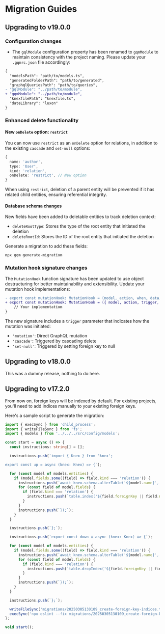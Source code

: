 # Migration Guides

## Upgrading to v19.0.0

### Configuration changes

- The `gqlModule` configuration property has been renamed to `gqmModule` to maintain consistency with the project naming. Please update your `.gqmrc.json` file accordingly:

```diff
{
  "modelsPath": "path/to/models.ts",
  "generatedFolderPath": "path/to/generated",
  "graphqlQueriesPath": "path/to/queries",
- "gqlModule": "../path/to/module",
+ "gqmModule": "../path/to/module",
  "knexfilePath": "knexfile.ts",
  "dateLibrary": "luxon"
}
```

### Enhanced delete functionality

#### New `onDelete` option: `restrict`

You can now use `restrict` as an `onDelete` option for relations, in addition to the existing `cascade` and `set-null` options:

```ts
{
  name: 'author',
  type: 'User',
  kind: 'relation',
  onDelete: 'restrict', // New option
}
```

When using `restrict`, deletion of a parent entity will be prevented if it has related child entities, ensuring referential integrity.

#### Database schema changes

New fields have been added to deletable entities to track deletion context:

- `deleteRootType`: Stores the type of the root entity that initiated the deletion
- `deleteRootId`: Stores the ID of the root entity that initiated the deletion

Generate a migration to add these fields:

```bash
npx gqm generate-migration
```

### Mutation hook signature changes

The `MutationHook` function signature has been updated to use object destructuring for better maintainability and extensibility. Update your mutation hook implementations:

```diff
- export const mutationHook: MutationHook = (model, action, when, data, ctx) => {
+ export const mutationHook: MutationHook = ({ model, action, trigger, when, data, ctx }) => {
    // Your implementation
}
```

The new signature includes a `trigger` parameter that indicates how the mutation was initiated:

- `'mutation'`: Direct GraphQL mutation
- `'cascade'`: Triggered by cascading delete
- `'set-null'`: Triggered by setting foreign key to null

## Upgrading to v18.0.0

This was a dummy release, nothing to do here.

## Upgrading to v17.2.0

From now on, foreign keys will be indexed by default. For existing projects, you'll need to add indices manually to your existing foreign keys.

Here's a sample script to generate the migration:

```ts
import { execSync } from 'child_process';
import { writeFileSync } from 'fs';
import { models } from '../../../src/config/models';

const start = async () => {
  const instructions: string[] = [];

  instructions.push(`import { Knex } from 'knex';

export const up = async (knex: Knex) => {`);

  for (const model of models.entities) {
    if (model.fields.some((field) => field.kind === 'relation')) {
      instructions.push(`await knex.schema.alterTable('${model.name}', (table) => {`);
      for (const field of model.fields) {
        if (field.kind === 'relation') {
          instructions.push(`table.index('${field.foreignKey || field.name + 'Id'}');`);
        }
      }
      instructions.push(`});`);
    }
  }

  instructions.push(`};`);

  instructions.push(`export const down = async (knex: Knex) => {`);

  for (const model of models.entities) {
    if (model.fields.some((field) => field.kind === 'relation')) {
      instructions.push(`await knex.schema.alterTable('${model.name}', (table) => {`);
      for (const field of model.fields) {
        if (field.kind === 'relation') {
          instructions.push(`table.dropIndex('${field.foreignKey || field.name + 'Id'}');`);
        }
      }
      instructions.push(`});`);
    }
  }

  instructions.push(`};`);

  writeFileSync('migrations/20250305130109_create-foreign-key-indices.ts', instructions.join('\n'));
  execSync('npx eslint --fix migrations/20250305130109_create-foreign-key-indices.ts');
};

void start();
```
